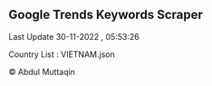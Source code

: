 

## Google Trends Keywords Scraper 
 
Last Update 30-11-2022 , 05:53:26

Country List :
VIETNAM.json



© Abdul Muttaqin 
